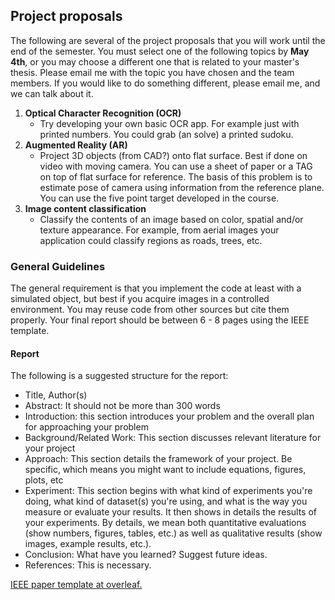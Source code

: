 
## Project proposals

The following are several of the project proposals that you will work until the end of the semester. You must select one of the following topics by **May 4th**, or you may choose a different one that is related to your master's thesis. Please email me with the topic you have chosen and the team members. If you would like to do something different, please email me, and we can talk about it.

1. **Optical Character Recognition (OCR)**
	- Try developing your own basic OCR app. For example just with printed numbers. You could grab (an solve) a printed sudoku.
2. **Augmented Reality (AR)** 
    - Project 3D objects (from CAD?) onto flat surface. Best if done on video with moving camera. You can use a sheet of paper or a TAG on top of flat surface for reference. The basis of this problem is to estimate pose of camera using information from the reference plane. You can use the five point target developed in the course.
3. **Image content classification** 
    - Classify the contents of an image based on color, spatial and/or texture appearance. For example, from aerial images your application could classify regions as roads, trees, etc.

### General Guidelines

The general requirement is that you implement the code at least with a simulated object, but best if you acquire images in a controlled environment. You may reuse code from other sources but cite them properly. Your final report should be between 6 - 8 pages using the IEEE template. 

#### Report

The following is a suggested structure for the report:

- Title, Author(s)
- Abstract: It should not be more than 300 words
- Introduction: this section introduces your problem and the overall plan for approaching your problem
- Background/Related Work: This section discusses relevant literature for your project
- Approach: This section details the framework of your project. Be specific, which means you might want to include equations, figures, plots, etc
- Experiment: This section begins with what kind of experiments you're doing, what kind of dataset(s) you're using, and what is the way you measure or evaluate your results. It then shows in details the results of your experiments. By details, we mean both quantitative evaluations (show numbers, figures, tables, etc.) as well as qualitative results (show images, example results, etc.).
- Conclusion: What have you learned? Suggest future ideas.
- References: This is necessary.


[IEEE paper template at overleaf.](https://www.overleaf.com/latex/templates/preparation-of-papers-for-ieee-sponsored-conferences-and-symposia/zfnqfzzzxghk#.WfH73WVRJw8)

